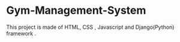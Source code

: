 # Gym-Management-System
This project is made of HTML, CSS , Javascript and Django(Python) framework .
